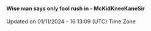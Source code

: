#### Wise man says only fool rush in - McKidKneeKaneSir
Updated on 01/11/2024 - 16:13:09 (UTC) Time Zone
